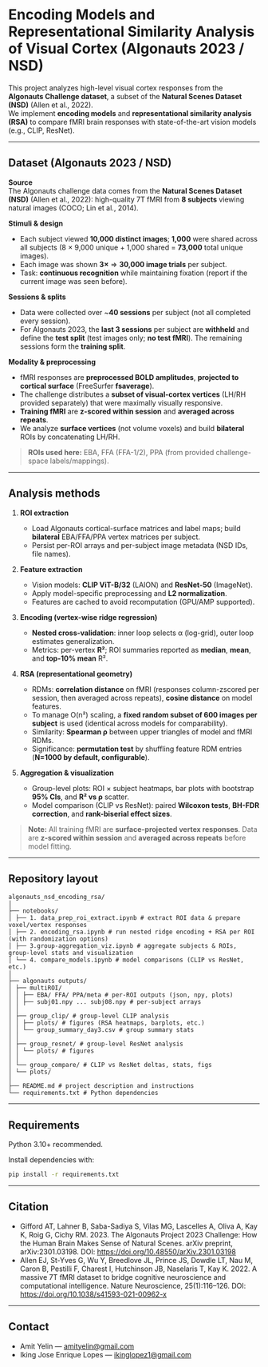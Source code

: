 # Encoding Models and Representational Similarity Analysis of Visual Cortex (Algonauts 2023 / NSD)


This project analyzes high-level visual cortex responses from the **Algonauts Challenge dataset**, 
a subset of the **Natural Scenes Dataset (NSD)** (Allen et al., 2022).  
We implement **encoding models** and **representational similarity analysis (RSA)** to compare 
fMRI brain responses with state-of-the-art vision models (e.g., CLIP, ResNet).

---


## Dataset (Algonauts 2023 / NSD)

**Source**  
The Algonauts challenge data comes from the **Natural Scenes Dataset (NSD)** (Allen et al., 2022): high-quality 7T fMRI from **8 subjects** viewing natural images (COCO; Lin et al., 2014).

**Stimuli & design**
- Each subject viewed **10,000 distinct images**; **1,000** were shared across all subjects (8 × 9,000 unique + 1,000 shared = **73,000** total unique images).
- Each image was shown **3×** ⇒ **30,000 image trials** per subject.
- Task: **continuous recognition** while maintaining fixation (report if the current image was seen before).

**Sessions & splits**
- Data were collected over ~**40 sessions** per subject (not all completed every session).
- For Algonauts 2023, the **last 3 sessions** per subject are **withheld** and define the **test split** (test images only; **no test fMRI**). The remaining sessions form the **training split**.

**Modality & preprocessing**
- fMRI responses are **preprocessed BOLD amplitudes**, **projected to cortical surface** (FreeSurfer **fsaverage**).
- The challenge distributes a **subset of visual-cortex vertices** (LH/RH provided separately) that were maximally visually responsive.
- **Training fMRI** are **z-scored within session** and **averaged across repeats**.
- We analyze **surface vertices** (not volume voxels) and build **bilateral** ROIs by concatenating LH/RH.

> **ROIs used here:** EBA, FFA (FFA-1/2), PPA (from provided challenge-space labels/mappings).

---

## Analysis methods

1. **ROI extraction**
   - Load Algonauts cortical-surface matrices and label maps; build **bilateral** EBA/FFA/PPA vertex matrices per subject.
   - Persist per-ROI arrays and per-subject image metadata (NSD IDs, file names).

2. **Feature extraction**
   - Vision models: **CLIP ViT-B/32** (LAION) and **ResNet-50** (ImageNet).
   - Apply model-specific preprocessing and **L2 normalization**.
   - Features are cached to avoid recomputation (GPU/AMP supported).

3. **Encoding (vertex-wise ridge regression)**
   - **Nested cross-validation**: inner loop selects α (log-grid), outer loop estimates generalization.
   - Metrics: per-vertex **R²**; ROI summaries reported as **median**, **mean**, and **top-10% mean** R².

4. **RSA (representational geometry)**
   - RDMs: **correlation distance** on fMRI (responses column-zscored per session, then averaged across repeats), **cosine distance** on model features.
   - To manage O(n²) scaling, a **fixed random subset of 600 images per subject** is used (identical across models for comparability).
   - Similarity: **Spearman ρ** between upper triangles of model and fMRI RDMs.
   - Significance: **permutation test** by shuffling feature RDM entries (**N=1000 by default, configurable**).

5. **Aggregation & visualization**
   - Group-level plots: ROI × subject heatmaps, bar plots with bootstrap **95% CIs**, and **R² vs ρ** scatter.
   - Model comparison (CLIP vs ResNet): paired **Wilcoxon tests**, **BH-FDR correction**, and **rank-biserial effect sizes**.

> **Note:** All training fMRI are **surface-projected vertex responses**. Data are **z-scored within session** and **averaged across repeats** before model fitting.

---

## Repository layout
```
algonauts_nsd_encoding_rsa/
│
├── notebooks/
│ ├── 1. data_prep_roi_extract.ipynb # extract ROI data & prepare voxel/vertex responses
│ ├── 2. encoding_rsa.ipynb # run nested ridge encoding + RSA per ROI (with randomization options)
│ ├── 3.group-aggregation_viz.ipynb # aggregate subjects & ROIs, group-level stats and visualization
│ └── 4. compare_models.ipynb # model comparisons (CLIP vs ResNet, etc.)
│
├── algonauts outputs/
│ ├── multiROI/
│ │ ├── EBA/ FFA/ PPA/meta # per-ROI outputs (json, npy, plots)
│ │ ├── subj01.npy ... subj08.npy # per-subject arrays
│ │
│ ├── group_clip/ # group-level CLIP analysis
│ │ ├── plots/ # figures (RSA heatmaps, barplots, etc.)
│ │ └── group_summary_day3.csv # group summary stats
│ │
│ ├── group_resnet/ # group-level ResNet analysis
│ │ └── plots/ # figures
│ │
│ └── group_compare/ # CLIP vs ResNet deltas, stats, figs
│ └── plots/
│
├── README.md # project description and instructions
└── requirements.txt # Python dependencies
```

---

## Requirements

Python 3.10+ recommended.

Install dependencies with:
```bash
pip install -r requirements.txt

```
---

## Citation

- Gifford AT, Lahner B, Saba-Sadiya S, Vilas MG, Lascelles A, Oliva A, Kay K, Roig G, Cichy RM. 2023. The Algonauts Project 2023 Challenge: How the Human Brain Makes Sense of Natural Scenes. arXiv preprint, arXiv:2301.03198. DOI: https://doi.org/10.48550/arXiv.2301.03198 
- Allen EJ, St-Yves G, Wu Y, Breedlove JL, Prince JS, Dowdle LT, Nau M, Caron B, Pestilli F, Charest I, Hutchinson JB, Naselaris T, Kay K. 2022. A massive 7T fMRI dataset to bridge cognitive neuroscience and computational intelligence. Nature Neuroscience, 25(1):116–126. DOI: https://doi.org/10.1038/s41593-021-00962-x 

---

## Contact
- Amit Yelin — amityelin@gmail.com  
- Iking Jose Enrique Lopes — ikinglopez1@gmail.com


